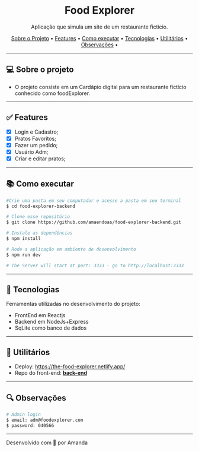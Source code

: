 <h1 align="center">Food Explorer</h1>

<p align="center">Aplicação que simula um site de um restaurante fictício. </p>

<p align="center">
  <a href="#computer-sobre-o-projeto">Sobre o Projeto</a> •
  <a href="#white_check_mark-features">Features</a> •
  <a href="#books-como-executar">Como executar</a> •
  <a href="#hammer-tecnologias">Tecnologias</a> •
  <a href="#hammer-utilitários">Utilitários</a> •
  <a href="#mag-observações">Observações</a> •
</p>

---

## :computer: Sobre o projeto

- O projeto consiste em um Cardápio digital para um restaurante fictício conhecido como foodExplorer.

---

## :white_check_mark: Features
- [x] Login e Cadastro;
- [x] Pratos Favoritos;
- [x] Fazer um pedido;
- [x] Usuário Adm;
- [x] Criar e editar pratos;

---

## :books: Como executar

```bash
#Crie uma pasta em seu computador e acesse a pasta em seu terminal
$ cd food-explorer-backend

# Clone esse repositório
$ git clone https://github.com/amaendoas/food-explorer-backend.git

# Instale as dependências
$ npm install

# Rode a aplicação em ambiente de desenvolvimento
$ npm run dev

# The Server will start at port: 3333 - go to http://localhost:3333
```
---

## :hammer: Tecnologias

Ferramentas utilizadas no desenvolvimento do projeto:

- FrontEnd em Reactjs
- Backend em NodeJs+Express
- SqLite como banco de dados

---

## :hammer: Utilitários

- Deploy: https://the-food-explorer.netlify.app/
- Repo do front-end: [**back-end**](https://github.com/amaendoas/food-explorer-backend)

---

## :mag: Observações

```bash
# Admin login
$ email: adm@foodexplorer.com
$ password: 040566
```

---

Desenvolvido com 💜 por Amanda

